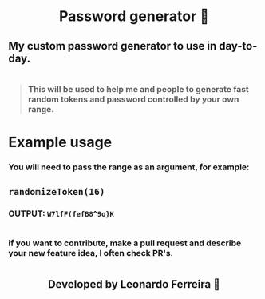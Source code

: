 <h1 align="center"> Password generator 🔑 </h1>

## My custom password generator to use in day-to-day.

#

> ###  This will be used to help me and people to generate fast random tokens and password controlled by your own range.


# 

# Example usage

### You will need to pass the range as an argument, for example:

## ```randomizeToken(16)``` 
### OUTPUT: ```W7lfF(fefB8^9o}K```


#

### if you want to contribute, make a pull request and describe your new feature idea, I often check PR's.

#

<h2 align="center"> Developed by Leonardo Ferreira 💜 </h2>
